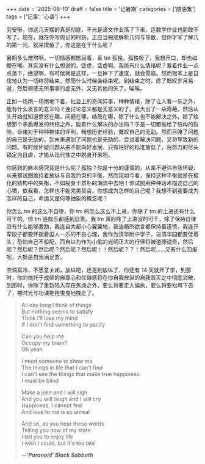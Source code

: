 +++
date = '2025-08-10'
draft = false
title = '记暑期'
categories = ['随感集']
tags = ['记事', '心语']
+++

劳安呀，你这几天摆的真是彻底，不光是语文作业落了下来，连数学作业也胆敢不写了。现在，就在你写周记的时刻，正应当完成解析几何与导数，但你才写了解几的第一问，就来摸鱼了，你这是在干什么呢？

暑期多么难熬啊，一切情感都憋屈着，真 tm 孤独，孤独极了，我想开口，却也如鲠在喉。其实没有什么想说的，空虚，空虚啊。我能有什么情绪呢？看着作业一点点落下，绝望啊，有时候就是这样，一旦掉下了速度，就会雪崩。然而根本上是自信地认为一切终将结束。然而什么时候会结束呢。到结束之时，除了慨叹岁月易逝，然后顿感无所事事的虚无外，又无其他的矢了。唉唉。

正如一场雨一场雨地下着，社会上的奇闻异事，种种情绪，除了让人看一乐之外，能有什么发言的意义吗？连讨论意义都是无意义的了。武大出了一朵奇葩，然后从头开始就知道愤怒在哪，问题在哪，结局在哪，除了什么也不能解决之外，除了绘想那个矛盾爆发的终结之外，能有什么解决的办法吗？于是一切都推给了结构的裂隙，诉诸对于种种群体的评判，畅想历史经验，慨叹自己的无助。然而目睹了问题的自己是无助的，到未来遇到了问题也是无助的，尝试着解决问题，又将导致新的问题。有时候怀疑问题从来不能向好发展，只有将好的标准放低了，将努力的尽头锚定为自虐，才能从现代性之中脱身开来吧。

你感到的麻木感究竟是什么呢？孤独？你是十分的谨慎的，从来不避讳自我怀疑，从来都试图维持着放纵与自我约束的平衡。然而现如今看，保持这种平衡就是在极化的结构中的失衡，不如投身于质朴的潮流中去吧！你试图用种种话术描述自己的心境，依我看，怎样也不能完美契合。你想成为怎样的自己呢？我想不到我要成为怎样的自己，命运又是何等抽象的概念呢？

你怎么 tm 的这么不自律，你 tm 的怎么这么不上进，你除了 tm 的上进还有什么可干的，你 tm 连娱乐都感到自责。我 tm 真的除了上进没的可干，除了保持自律没有什么能够激励，我连自大都小心翼翼地，我连畅所欲言都保持着谨慎，我连开荤段子都要怀揣着逗人一乐的不良心理，我作为清华附中学子，进清华园都要低着头，恐怕自己不般配，而自以为作为小偷的光明正大的行径将被道德谴责，然后呢？然后呢？然后呢？然后呢？然后呢！！然后呢？？！然后呢……又有什么回报呢，大抵是自我满足罢。

空调真冷，不愿意关闭，放纵吧，还是别放纵了，你还有 14 天就开了学，到那时，你的依托于成绩的自尊心和优越感将在你自我放纵的自我毁灭之中彻底消散，到那时，你除了重新陷入存在焦虑之外，要么将要走入偏执，要么将要松垮下去了，被时光与功课拖拖曳曳地拽走了。

> All day long I think of things <br>
> But nothing seems to satisfy <br>
> Think I'll lose my mind <br>
> If I don't find something to pacify
>
>
> Can you help me <br>
> Occupy my brain? <br>
> Oh yeah
>
> I need someone to show me <br>
> The things in life that I can't find <br>
> I can't see the things that make true happiness <br>
> I must be blind <br>
> 
> Make a joke and I will sigh <br>
> And you will laugh and I will cry <br>
> Happiness, I cannot feel <br>
> And love to me is so unreal <br>
>
> And so, as you hear these words <br>
> Telling you now of my state <br>
> I tell you to enjoy life <br>
> I wish I could, but it's too late <br>
> 
> **--*'Paranoid' Black Sabbath***